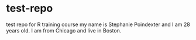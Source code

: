# test-repo
test repo for R training course 
my name is Stephanie Poindexter and I am 28 years old. I am from Chicago and live in Boston. 
